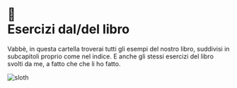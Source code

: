 # 📔 <br /> Esercizi dal/del libro

Vabbè, in questa cartella troverai tutti gli esempi del nostro libro, suddivisi in subcapitoli proprio come nel indice. E anche gli stessi esercizi del libro svolti da me, a fatto che che li ho fatto.

![sloth]()